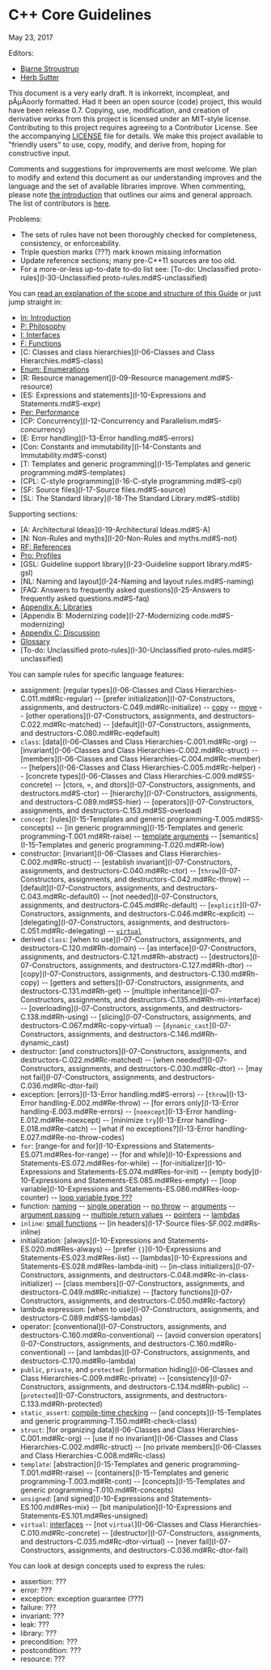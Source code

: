 # <a name="main"></a>C++ Core Guidelines

May 23, 2017


Editors:

* [Bjarne Stroustrup](http://www.stroustrup.com)
* [Herb Sutter](http://herbsutter.com/)

This document is a very early draft. It is inkorrekt, incompleat, and pÂµÃoorly formatted.
Had it been an open source (code) project, this would have been release 0.7.
Copying, use, modification, and creation of derivative works from this project is licensed under an MIT-style license.
Contributing to this project requires agreeing to a Contributor License. See the accompanying [LICENSE](LICENSE) file for details.
We make this project available to "friendly users" to use, copy, modify, and derive from, hoping for constructive input.

Comments and suggestions for improvements are most welcome.
We plan to modify and extend this document as our understanding improves and the language and the set of available libraries improve.
When commenting, please note [the introduction](I-02-Introduction.md#S-introduction) that outlines our aims and general approach.
The list of contributors is [here](I-21-References.md#SS-ack).

Problems:

* The sets of rules have not been thoroughly checked for completeness, consistency, or enforceability.
* Triple question marks (???) mark known missing information
* Update reference sections; many pre-C++11 sources are too old.
* For a more-or-less up-to-date to-do list see: [To-do: Unclassified proto-rules](I-30-Unclassified proto-rules.md#S-unclassified)

You can [read an explanation of the scope and structure of this Guide](I-01-Abstract.md#S-abstract) or just jump straight in:

* [In: Introduction](I-02-Introduction.md#S-introduction)
* [P: Philosophy](I-03-Philosophy.md#S-philosophy)
* [I: Interfaces](I-04-Interfaces.md#S-interfaces)
* [F: Functions](I-05-Functions.md#S-functions)
* [C: Classes and class hierarchies](I-06-Classes and Class Hierarchies.md#S-class)
* [Enum: Enumerations](I-08-Enumerations.md#S-enum)
* [R: Resource management](I-09-Resource management.md#S-resource)
* [ES: Expressions and statements](I-10-Expressions and Statements.md#S-expr)
* [Per: Performance](I-11-Performance.md#S-performance)
* [CP: Concurrency](I-12-Concurrency and Parallelism.md#S-concurrency)
* [E: Error handling](I-13-Error handling.md#S-errors)
* [Con: Constants and immutability](I-14-Constants and Immutability.md#S-const)
* [T: Templates and generic programming](I-15-Templates and generic programming.md#S-templates)
* [CPL: C-style programming](I-16-C-style programming.md#S-cpl)
* [SF: Source files](I-17-Source files.md#S-source)
* [SL: The Standard library](I-18-The Standard Library.md#S-stdlib)

Supporting sections:

* [A: Architectural Ideas](I-19-Architectural Ideas.md#S-A)
* [N: Non-Rules and myths](I-20-Non-Rules and myths.md#S-not)
* [RF: References](I-21-References.md#S-references)
* [Pro: Profiles](I-22-Profiles.md#S-profile)
* [GSL: Guideline support library](I-23-Guideline support library.md#S-gsl)
* [NL: Naming and layout](I-24-Naming and layout rules.md#S-naming)
* [FAQ: Answers to frequently asked questions](I-25-Answers to frequently asked questions.md#S-faq)
* [Appendix A: Libraries](I-26-Libraries.md#S-libraries)
* [Appendix B: Modernizing code](I-27-Modernizing code.md#S-modernizing)
* [Appendix C: Discussion](I-28-Discussion.md#S-discussion)
* [Glossary](I-29-Glossary.md#S-glossary)
* [To-do: Unclassified proto-rules](I-30-Unclassified proto-rules.md#S-unclassified)

You can sample rules for specific language features:

* assignment:
[regular types](I-06-Classes and Class Hierarchies-C.011.md#Rc-regular) --
[prefer initialization](I-07-Constructors, assignments, and destructors-C.049.md#Rc-initialize) --
[copy](#Rc-copy-semantics) --
[move](#Rc-move-semantics) --
[other operations](I-07-Constructors, assignments, and destructors-C.022.md#Rc-matched) --
[default](I-07-Constructors, assignments, and destructors-C.080.md#Rc-eqdefault)
* `class`:
[data](I-06-Classes and Class Hierarchies-C.001.md#Rc-org) --
[invariant](I-06-Classes and Class Hierarchies-C.002.md#Rc-struct) --
[members](I-06-Classes and Class Hierarchies-C.004.md#Rc-member) --
[helpers](I-06-Classes and Class Hierarchies-C.005.md#Rc-helper) --
[concrete types](I-06-Classes and Class Hierarchies-C.009.md#SS-concrete) --
[ctors, =, and dtors](I-07-Constructors, assignments, and destructors.md#S-ctor) --
[hierarchy](I-07-Constructors, assignments, and destructors-C.089.md#SS-hier) --
[operators](I-07-Constructors, assignments, and destructors-C.153.md#SS-overload)
* `concept`:
[rules](I-15-Templates and generic programming-T.005.md#SS-concepts) --
[in generic programming](I-15-Templates and generic programming-T.001.md#Rt-raise) --
[template arguments](#RT-concepts) --
[semantics](I-15-Templates and generic programming-T.020.md#Rt-low)
* constructor:
[invariant](I-06-Classes and Class Hierarchies-C.002.md#Rc-struct) --
[establish invariant](I-07-Constructors, assignments, and destructors-C.040.md#Rc-ctor) --
[`throw`](I-07-Constructors, assignments, and destructors-C.042.md#Rc-throw) --
[default](I-07-Constructors, assignments, and destructors-C.043.md#Rc-default0) --
[not needed](I-07-Constructors, assignments, and destructors-C.045.md#Rc-default) --
[`explicit`](I-07-Constructors, assignments, and destructors-C.046.md#Rc-explicit) --
[delegating](I-07-Constructors, assignments, and destructors-C.051.md#Rc-delegating) --
[`virtual`](#RC-ctor-virtual)
* derived `class`:
[when to use](I-07-Constructors, assignments, and destructors-C.120.md#Rh-domain) --
[as interface](I-07-Constructors, assignments, and destructors-C.121.md#Rh-abstract) --
[destructors](I-07-Constructors, assignments, and destructors-C.127.md#Rh-dtor) --
[copy](I-07-Constructors, assignments, and destructors-C.130.md#Rh-copy) --
[getters and setters](I-07-Constructors, assignments, and destructors-C.131.md#Rh-get) --
[multiple inheritance](I-07-Constructors, assignments, and destructors-C.135.md#Rh-mi-interface) --
[overloading](I-07-Constructors, assignments, and destructors-C.138.md#Rh-using) --
[slicing](I-07-Constructors, assignments, and destructors-C.067.md#Rc-copy-virtual) --
[`dynamic_cast`](I-07-Constructors, assignments, and destructors-C.146.md#Rh-dynamic_cast)
* destructor:
[and constructors](I-07-Constructors, assignments, and destructors-C.022.md#Rc-matched) --
[when needed?](I-07-Constructors, assignments, and destructors-C.030.md#Rc-dtor) --
[may not fail](I-07-Constructors, assignments, and destructors-C.036.md#Rc-dtor-fail)
* exception:
[errors](I-13-Error handling.md#S-errors) --
[`throw`](I-13-Error handling-E.002.md#Re-throw) --
[for errors only](I-13-Error handling-E.003.md#Re-errors) --
[`noexcept`](I-13-Error handling-E.012.md#Re-noexcept) --
[minimize `try`](I-13-Error handling-E.018.md#Re-catch) --
[what if no exceptions?](I-13-Error handling-E.027.md#Re-no-throw-codes)
* `for`:
[range-for and for](I-10-Expressions and Statements-ES.071.md#Res-for-range) --
[for and while](I-10-Expressions and Statements-ES.072.md#Res-for-while) --
[for-initializer](I-10-Expressions and Statements-ES.074.md#Res-for-init) --
[empty body](I-10-Expressions and Statements-ES.085.md#Res-empty) --
[loop variable](I-10-Expressions and Statements-ES.086.md#Res-loop-counter) --
[loop variable type ???](#Res-???)
* function:
[naming](I-05-Functions-F.001.md#Rf-package) --
[single operation](I-05-Functions-F.002.md#Rf-logical) --
[no throw](I-05-Functions-F.006.md#Rf-noexcept) --
[arguments](I-05-Functions-F.007.md#Rf-smart) --
[argument passing](I-05-Functions-F.015.md#Rf-conventional) --
[multiple return values](I-05-Functions-F.021.md#Rf-out-multi) --
[pointers](I-05-Functions-F.042.md#Rf-return-ptr) --
[lambdas](I-05-Functions-F.050.md#Rf-capture-vs-overload)
* `inline`:
[small functions](I-05-Functions-F.005.md#Rf-inline) --
[in headers](I-17-Source files-SF.002.md#Rs-inline)
* initialization:
[always](I-10-Expressions and Statements-ES.020.md#Res-always) --
[prefer `{}`](I-10-Expressions and Statements-ES.023.md#Res-list) --
[lambdas](I-10-Expressions and Statements-ES.028.md#Res-lambda-init) --
[in-class initializers](I-07-Constructors, assignments, and destructors-C.048.md#Rc-in-class-initializer) --
[class members](I-07-Constructors, assignments, and destructors-C.049.md#Rc-initialize) --
[factory functions](I-07-Constructors, assignments, and destructors-C.050.md#Rc-factory)
* lambda expression:
[when to use](I-07-Constructors, assignments, and destructors-C.089.md#SS-lambdas)
* operator:
[conventional](I-07-Constructors, assignments, and destructors-C.160.md#Ro-conventional) --
[avoid conversion operators](I-07-Constructors, assignments, and destructors-C.160.md#Ro-conventional) --
[and lambdas](I-07-Constructors, assignments, and destructors-C.170.md#Ro-lambda)
* `public`, `private`, and `protected`:
[information hiding](I-06-Classes and Class Hierarchies-C.009.md#Rc-private) --
[consistency](I-07-Constructors, assignments, and destructors-C.134.md#Rh-public) --
[`protected`](I-07-Constructors, assignments, and destructors-C.133.md#Rh-protected)
* `static_assert`:
[compile-time checking](I-03-Philosophy-P.005.md#Rp-compile-time) --
[and concepts](I-15-Templates and generic programming-T.150.md#Rt-check-class)
* `struct`:
[for organizing data](I-06-Classes and Class Hierarchies-C.001.md#Rc-org) --
[use if no invariant](I-06-Classes and Class Hierarchies-C.002.md#Rc-struct) --
[no private members](I-06-Classes and Class Hierarchies-C.008.md#Rc-class)
* `template`:
[abstraction](I-15-Templates and generic programming-T.001.md#Rt-raise) --
[containers](I-15-Templates and generic programming-T.003.md#Rt-cont) --
[concepts](I-15-Templates and generic programming-T.010.md#Rt-concepts)
* `unsigned`:
[and signed](I-10-Expressions and Statements-ES.100.md#Res-mix) --
[bit manipulation](I-10-Expressions and Statements-ES.101.md#Res-unsigned)
* `virtual`:
[interfaces](I-04-Interfaces-I.025.md#Ri-abstract) --
[not `virtual`](I-06-Classes and Class Hierarchies-C.010.md#Rc-concrete) --
[destructor](I-07-Constructors, assignments, and destructors-C.035.md#Rc-dtor-virtual) --
[never fail](I-07-Constructors, assignments, and destructors-C.036.md#Rc-dtor-fail)

You can look at design concepts used to express the rules:

* assertion: ???
* error: ???
* exception: exception guarantee (???)
* failure: ???
* invariant: ???
* leak: ???
* library: ???
* precondition: ???
* postcondition: ???
* resource: ???

